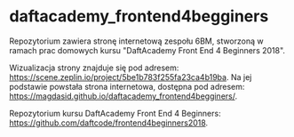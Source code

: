 # daftacademy_frontend4begginers

Repozytorium zawiera stronę internetową zespołu 6BM, stworzoną w ramach prac domowych kursu "DaftAcademy Front End 4 Beginners 2018".

Wizualizacja strony znajduje się pod adresem: https://scene.zeplin.io/project/5be1b783f255fa23ca4b19ba. Na jej podstawie powstała strona internetowa, dostępna pod adresem: https://magdasid.github.io/daftacademy_frontend4begginers/.

Repozytorium kursu DaftAcademy Front End 4 Beginners: https://github.com/daftcode/frontend4beginners2018. 
